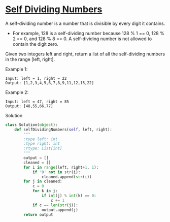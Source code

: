 # [Self Dividing Numbers](https://leetcode.com/problems/self-dividing-numbers/)

A self-dividing number is a number that is divisible by every digit it contains.

- For example, 128 is a self-dividing number because 128 % 1 == 0, 128 % 2 == 0, and 128 % 8 == 0.
A self-dividing number is not allowed to contain the digit zero.

Given two integers left and right, return a list of all the self-dividing numbers in the range [left, right].

Example 1:
```
Input: left = 1, right = 22
Output: [1,2,3,4,5,6,7,8,9,11,12,15,22]
```
Example 2:
```
Input: left = 47, right = 85
Output: [48,55,66,77]
```
Solution
```python
class Solution(object):
    def selfDividingNumbers(self, left, right):
        """
        :type left: int
        :type right: int
        :rtype: List[int]
        """
        output = []
        cleaned = []
        for i in range(left, right+1, 1):
            if '0' not in str(i):
                cleaned.append(str(i))
        for j in cleaned:
            c = 0
            for k in j:
                if int(j) % int(k) == 0:
                    c += 1
            if c == len(str(j)):
                output.append(j)
        return output
```